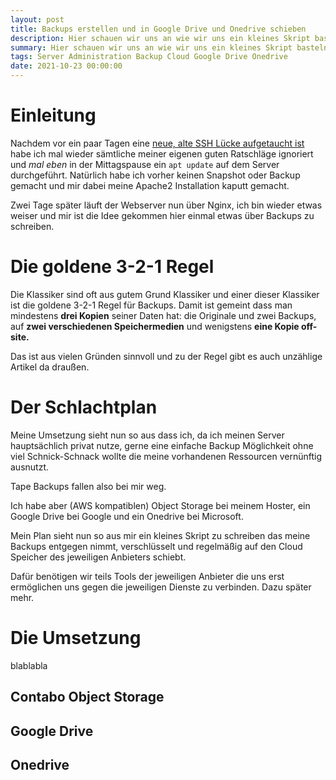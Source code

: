 ```yaml
---
layout: post
title: Backups erstellen und in Google Drive und Onedrive schieben
description: Hier schauen wir uns an wie wir uns ein kleines Skript basteln können um unsere Backups von Server oder PC nach Google Drive oder Onedrive zu schieben
summary: Hier schauen wir uns an wie wir uns ein kleines Skript basteln können um unsere Backups von Server oder PC nach Google Drive oder Onedrive zu schieben
tags: Server Administration Backup Cloud Google Drive Onedrive
date: 2021-10-23 00:00:00
---
```

# Einleitung

Nachdem vor ein paar Tagen eine [neue, alte SSH Lücke aufgetaucht ist](https://www.heise.de/news/RegreSSHion-Sicherheitsluecke-in-OpenSSH-gibt-geduldigen-Angreifern-Root-Rechte-9784976.html) habe ich mal wieder sämtliche meiner eigenen guten Ratschläge ignoriert und *mal eben* in der Mittagspause ein `apt update` auf dem Server durchgeführt. Natürlich habe ich vorher keinen Snapshot oder Backup gemacht und mir dabei meine Apache2 Installation kaputt gemacht.

Zwei Tage später läuft der Webserver nun über Nginx, ich bin wieder etwas weiser und mir ist die Idee gekommen hier einmal etwas über Backups zu schreiben.

# Die goldene 3-2-1 Regel

Die Klassiker sind oft aus gutem Grund Klassiker und einer dieser Klassiker ist die goldene 3-2-1 Regel für Backups. Damit ist gemeint dass man mindestens **drei Kopien** seiner Daten hat: die Originale und zwei Backups, auf **zwei verschiedenen Speichermedien** und wenigstens **eine Kopie off-site.**

Das ist aus vielen Gründen sinnvoll und zu der Regel gibt es auch unzählige Artikel da draußen. 

# Der Schlachtplan

Meine Umsetzung sieht nun so aus dass ich, da ich meinen Server hauptsächlich privat nutze, gerne eine einfache Backup Möglichkeit ohne viel Schnick-Schnack wollte die meine vorhandenen Ressourcen vernünftig ausnutzt. 

Tape Backups fallen also bei mir weg.

Ich habe aber (AWS kompatiblen) Object Storage bei meinem Hoster, ein Google Drive bei Google und ein Onedrive bei Microsoft. 

Mein Plan sieht nun so aus mir ein kleines Skript zu schreiben das meine Backups entgegen nimmt, verschlüsselt und regelmäßig auf den Cloud Speicher des jeweiligen Anbieters schiebt. 

Dafür benötigen wir teils Tools der jeweiligen Anbieter die uns erst ermöglichen uns gegen die jeweiligen Dienste zu verbinden. Dazu später mehr.

# Die Umsetzung

blablabla

## Contabo Object Storage

## Google Drive

## Onedrive

